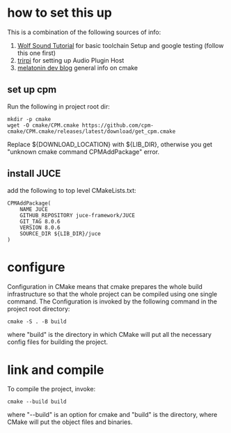 # how to set this up

This is a combination of the following sources of info:

1. [Wolf Sound Tutorial](https://www.youtube.com/watch?v=Uq7Hwt18s3s&t=1145s&ab_channel=WolfSound)
    for basic toolchain Setup and google testing (follow this one first)
2. [trirpi](https://trirpi.github.io/posts/developing-audio-plugins-with-juce-and-visual-studio-code/)
    for setting up Audio Plugin Host 
3. [melatonin dev blog](https://melatonin.dev/blog/how-to-use-cmake-with-juce/)
    general info on cmake


## set up cpm

Run the following in project root dir:

    mkdir -p cmake
    wget -O cmake/CPM.cmake https://github.com/cpm-cmake/CPM.cmake/releases/latest/download/get_cpm.cmake

Replace ${DOWNLOAD_LOCATION} with ${LIB_DIR}, otherwise you get "unknown cmake command CPMAddPackage" error.

## install JUCE

add the following to top level CMakeLists.txt:

    CPMAddPackage(
        NAME JUCE
        GITHUB_REPOSITORY juce-framework/JUCE
        GIT_TAG 8.0.6
        VERSION 8.0.6    
        SOURCE_DIR ${LIB_DIR}/juce
    )

# configure

Configuration in CMake means that cmake prepares the whole build infrastructure so that the whole project can be compiled using one single command.
The Configuration is invoked by the following command in the project root directory:

    cmake -S . -B build

where "build" is the directory in which CMake will put all the necessary config files for building the project.

# link and compile

To compile the project, invoke:

    cmake --build build

where "--build" is an option for cmake and "build" is the directory, where CMake will put the object files and binaries.